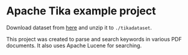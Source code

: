 # Apache Tika example project

Download dataset from [here](http://www.cs.put.poznan.pl/mkadzinski/ezi/dzienne/lab9/tikadataset.zip) and unzip it to `./tikadataset`.

This project was created to parse and search keywords in various PDF documents. It also uses Apache Lucene for searching.
